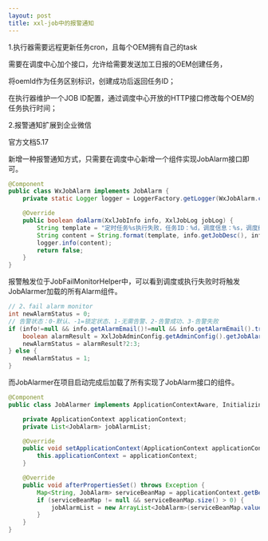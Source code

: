 ```yaml
---
layout: post
title: xxl-job中的报警通知
---
```


1.执行器需要远程更新任务cron，且每个OEM拥有自己的task

需要在调度中心加个接口，允许给需要发送加工日报的OEM创建任务，

将oemId作为任务区别标识，创建成功后返回任务ID；

在执行器维护一个JOB ID配置，通过调度中心开放的HTTP接口修改每个OEM的任务执行时间；

2.报警通知扩展到企业微信

官方文档5.17

新增一种报警通知方式，只需要在调度中心新增一个组件实现JobAlarm接口即可。

```java
@Component
public class WxJobAlarm implements JobAlarm {
    private static Logger logger = LoggerFactory.getLogger(WxJobAlarm.class);

    @Override
    public boolean doAlarm(XxlJobInfo info, XxlJobLog jobLog) {
        String template = "定时任务%s执行失败，任务ID：%d，调度信息：%s，调度结果：%d";
        String content = String.format(template, info.getJobDesc(), info.getId(), jobLog.getTriggerMsg(), jobLog.getHandleCode());
        logger.info(content);
        return false;
    }
}
```

报警触发位于JobFailMonitorHelper中，可以看到调度或执行失败时将触发JobAlarmer加载的所有Alarm组件。

```java
// 2、fail alarm monitor
int newAlarmStatus = 0;     
// 告警状态：0-默认、-1=锁定状态、1-无需告警、2-告警成功、3-告警失败
if (info!=null && info.getAlarmEmail()!=null && info.getAlarmEmail().trim().length()>0) {
    boolean alarmResult = XxlJobAdminConfig.getAdminConfig().getJobAlarmer().alarm(info, log);
    newAlarmStatus = alarmResult?2:3;
} else {
    newAlarmStatus = 1;
}
```

而JobAlarmer在项目启动完成后加载了所有实现了JobAlarm接口的组件。

```java
@Component
public class JobAlarmer implements ApplicationContextAware, InitializingBean {

    private ApplicationContext applicationContext;
    private List<JobAlarm> jobAlarmList;

    @Override
    public void setApplicationContext(ApplicationContext applicationContext) throws BeansException {
        this.applicationContext = applicationContext;
    }

    @Override
    public void afterPropertiesSet() throws Exception {
        Map<String, JobAlarm> serviceBeanMap = applicationContext.getBeansOfType(JobAlarm.class);
        if (serviceBeanMap != null && serviceBeanMap.size() > 0) {
            jobAlarmList = new ArrayList<JobAlarm>(serviceBeanMap.values());
        }
    }
}    
```
